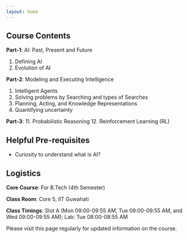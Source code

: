 ```yaml
---
layout: home
---
```

## Course Contents
**Part-1**: AI: Past, Present and Future
1. Defining AI
2. Evolution of AI

**Part-2**: Modeling and Executing Intelligence
1. Intelligent Agents
2. Solving problems by Searching and types of Searches
3. Planning, Acting, and Knowledge Representations 
4. Quantifying uncertainty

**Part-3**: 
11. Probabilistic Reasoning
12. Reinforcement Learning (RL)

## Helpful Pre-requisites
- Curiosity to understand what is AI?

## Logistics

**Core Course**: For B.Tech (4th Semester)

**Class Room**: Core 5, IIT Guwahati

**Class Timings**: Slot A (Mon 09:00-09:55 AM, Tue 09:00-09:55 AM, and Wed 09:00-09:55 AM); Lab: Tue 08:00-08:55 AM<br>

Please visit this page regularly for updated information on the course.<br>
